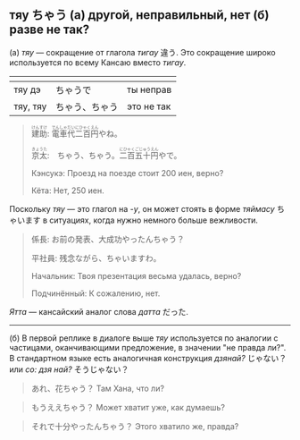 ## тяу ちゃう (а) другой, неправильный, нет (б) разве не так?

(а) *тяу* — сокращение от глагола *тигау* 違う. Это сокращение широко используется по всему Кансаю вместо *тигау*.

[]()|[]()|[]()
-|-|-
тяу дэ|ちゃうで|ты неправ
тяу, тяу|ちゃう、ちゃう|это не так

> <ruby><rb>建助</rb><rt>けんすけ</rt></ruby>: <ruby><rb>電車代</rb><rt>でんしゃだい</rt></ruby><ruby><rb>二百円</rb><rt>にひゃくえん</rt></ruby>やね。
>
> <ruby><rb>京太</rb><rt>きょうた</rt></ruby>:　ちゃう、ちゃう。<ruby><rb>二百五十円</rb><rt>にひゃくごじゅうえん</rt></ruby>やで。
>
> Кэнсукэ: Проезд на поезде стоит 200 иен, верно?
>
> Кёта: Нет, 250 иен.

Поскольку *тяу* — это глагол на *-у*, он может стоять в форме *тяймасу* ちゃいます в ситуациях, когда нужно немного больше вежливости.

> 係長: お前の発表、大成功やったんちゃう？
>
> 平社員: 残念ながら、ちゃいますわ。
>
> Начальник: Твоя презентация весьма удалась, верно?
>
> Подчинённый: К сожалению, нет.

*Ятта* — кансайский аналог слова *датта* だった.

---

(б) В первой реплике в диалоге выше *тяу* используется по аналогии с частицами, оканчивающими предложение, в значении "не правда ли?". В стандартном языке есть аналогичная конструкция *дзянай?* じゃない？ или *со: дзя най?* そうじゃない？

> あれ、花ちゃう？
> Там Хана, что ли?

> もうええちゃう？
> Может хватит уже, как думаешь?

> それで十分やったんちゃう？
> Этого хватило же, правда?
